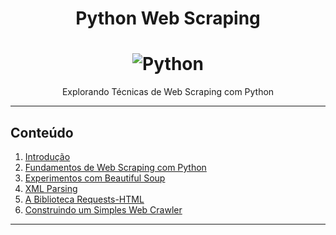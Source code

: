 <h1 align="center">Python Web Scraping</h1>

<h1 align="center">
    <img alt="Python" title="Python-Scraping" src="https://i.imgur.com/96C1Cjd.png"> </br>
</h1>

<p align="center">
	Explorando Técnicas de Web Scraping com Python
</p>

---------------------------------------

## Conteúdo

01. [Introdução](https://github.com/the-akira/Python-Web-Scraping/blob/master/articles/Introdu%C3%A7%C3%A3o.md)
02. [Fundamentos de Web Scraping com Python](https://nbviewer.jupyter.org/github/the-akira/Python-Web-Scraping/blob/master/notebooks/Fundamentos.ipynb)
03. [Experimentos com Beautiful Soup](https://nbviewer.jupyter.org/github/the-akira/Python-Web-Scraping/blob/master/notebooks/Beautiful%20Soup.ipynb)
04. [XML Parsing](https://nbviewer.jupyter.org/github/the-akira/Python-Web-Scraping/blob/master/notebooks/XML%20Parsing.ipynb)
05. [A Biblioteca Requests-HTML](https://nbviewer.jupyter.org/github/the-akira/Python-Web-Scraping/blob/master/notebooks/Requests-HTML.ipynb)
06. [Construindo um Simples Web Crawler](https://nbviewer.jupyter.org/github/the-akira/Python-Web-Scraping/blob/master/notebooks/Web%20Crawler.ipynb)

---------------------------------------
